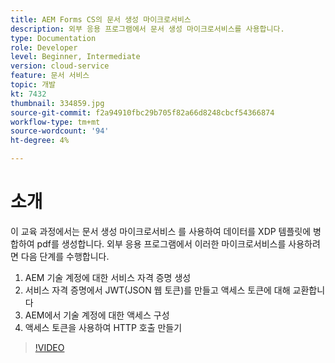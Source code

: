 ```yaml
---
title: AEM Forms CS의 문서 생성 마이크로서비스
description: 외부 응용 프로그램에서 문서 생성 마이크로서비스를 사용합니다.
type: Documentation
role: Developer
level: Beginner, Intermediate
version: cloud-service
feature: 문서 서비스
topic: 개발
kt: 7432
thumbnail: 334859.jpg
source-git-commit: f2a94910fbc29b705f82a66d8248cbcf54366874
workflow-type: tm+mt
source-wordcount: '94'
ht-degree: 4%

---
```


# 소개

이 교육 과정에서는 문서 생성 마이크로서비스 를 사용하여 데이터를 XDP 템플릿에 병합하여 pdf를 생성합니다. 외부 응용 프로그램에서 이러한 마이크로서비스를 사용하려면 다음 단계를 수행합니다.

1. AEM 기술 계정에 대한 서비스 자격 증명 생성
1. 서비스 자격 증명에서 JWT(JSON 웹 토큰)를 만들고 액세스 토큰에 대해 교환합니다
1. AEM에서 기술 계정에 대한 액세스 구성
1. 액세스 토큰을 사용하여 HTTP 호출 만들기

>[!VIDEO](https://video.tv.adobe.com/v/334859/?quality=12&learn=on)
